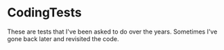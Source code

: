 # CodingTests
These are tests that I've been asked to do over the years. Sometimes I've gone back later and revisited the code.

